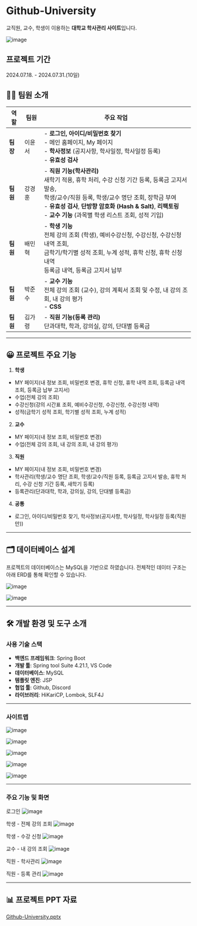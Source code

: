# Github-University
교직원, 교수, 학생이 이용하는 **대학교 학사관리 사이트**입니다.

![image](https://github.com/user-attachments/assets/1b458306-1272-4f6f-8468-6f51c078bad7)

## 프로젝트 기간
2024.07.18. - 2024.07.31.(10일)


## 🙋‍♀️ 팀원 소개

| 역할         | 팀원   | 주요 작업 |
|--------------|--------|-----------|
| **팀장**     | 이윤서  | - **로그인, 아이디/비밀번호 찾기** <br> - 메인 홈페이지, My 페이지 <br> - **학사정보** (공지사항, 학사일정, 학사일정 등록) <br> - **유효성 검사** |
| **팀원**     | 강경훈  | - **직원 기능(학사관리)** <br> 새학기 적용, 휴학 처리, 수강 신청 기간 등록, 등록금 고지서 발송, <br> 학생/교수/직원 등록, 학생/교수 명단 조회, 장학금 부여 <br> - **유효성 검사**, **단방향 암호화 (Hash & Salt)**, **리팩토링** <br> - **교수 기능** (과목별 학생 리스트 조회, 성적 기입) |
| **팀원**     | 배민혁  | - **학생 기능** <br> 전체 강의 조회 (학생), 예비수강신청, 수강신청, 수강신청 내역 조회, <br> 금학기/학기별 성적 조회, 누계 성적, 휴학 신청, 휴학 신청 내역 <br> 등록금 내역, 등록금 고지서 납부 |
| **팀원**     | 박준수  | - **교수 기능** <br> 전체 강의 조회 (교수), 강의 계획서 조회 및 수정, 내 강의 조회, 내 강의 평가 <br> - **CSS** |
| **팀원**     | 김가령  | - **직원 기능(등록 관리)** <br> 단과대학, 학과, 강의실, 강의, 단대별 등록금 |

---

## 😀 프로젝트 주요 기능

1. **학생**
- MY 페이지(내 정보 조회, 비밀번호 변경, 휴학 신청, 휴학 내역 조회, 등록금 내역 조회, 등록금 납부 고지서)
- 수업(전체 강의 조회)
- 수강신청(강의 시간표 조회, 예비수강신청, 수강신청, 수강신청 내역)
- 성적(금학기 성적 조회, 학기별 성적 조회, 누계 성적)

2. **교수**
- MY 페이지(내 정보 조회, 비밀번호 변경)
- 수업(전체 강의 조회, 내 강의 조회, 내 강의 평가)

3. **직원**
- MY 페이지(내 정보 조회, 비밀번호 변경)
- 학사관리(학생/교수 명단 조회, 학생/교수/직원 등록, 등록금 고지서 발송, 휴학 처리, 수강 신청 기간 등록, 새학기 등록)
- 등록관리(단과대학, 학과, 강의실, 강의, 단대별 등록금)

4. **공통**
- 로그인, 아이디/비밀번호 찾기, 학사정보(공지사항, 학사일정, 학사일정 등록(직원만))
---

## 🗂 데이터베이스 설계

프로젝트의 데이터베이스는 MySQL을 기반으로 하였습니다. 전체적인 데이터 구조는 아래 ERD를 통해 확인할 수 있습니다.

![image](https://github.com/user-attachments/assets/58336a60-d95f-4f3e-b9eb-bfceea6188dc)

![image](https://github.com/user-attachments/assets/45cc2dec-f30e-4b1c-a4a4-dab3e29362f4)

---

## 🛠 개발 환경 및 도구 소개

### 사용 기술 스택

- **백엔드 프레임워크**: Spring Boot
- **개발 툴**: Spring tool Suite 4.21.1, VS Code
- **데이터베이스**: MySQL
- **템플릿 엔진**: JSP
- **협업 툴**: Github, Discord
- **라이브러리**: HiKariCP, Lombok, SLF4J

---

### 사이트맵
![image](https://github.com/user-attachments/assets/10db0d70-58a6-4a2e-bbcf-3a47ba6ffa04)

![image](https://github.com/user-attachments/assets/46fd0d10-ec17-4db9-afe1-fc7e2d0e3749)

![image](https://github.com/user-attachments/assets/28b60fd5-4eec-408e-b2c1-55feb65caeee)

![image](https://github.com/user-attachments/assets/3fbaab72-7ca8-46c6-b306-ca812832ed40)

![image](https://github.com/user-attachments/assets/9438c973-320a-4edf-9a23-098df53095c1)

---
### 주요 기능 및 화면

로그인
![image](https://github.com/user-attachments/assets/b46b699e-dd77-4ec5-9709-45c9a4cf8af5)

학생 - 전체 강의 조회
![image](https://github.com/user-attachments/assets/aa385969-4297-4e22-b14a-b196326e95b3)

학생 - 수강 신청
![image](https://github.com/user-attachments/assets/95a060ae-cc63-4fcf-8808-4236c0068a9a)

교수 - 내 강의 조회
![image](https://github.com/user-attachments/assets/ea7dd41d-a975-4ae3-ac90-4f44be3144f0)

직원 - 학사관리
![image](https://github.com/user-attachments/assets/7a9222ce-2112-4146-b264-72b54c8d7c81)

직원 - 등록 관리
![image](https://github.com/user-attachments/assets/27b30396-76b1-425b-9012-fd716f8458ad)

---

## 📊 프로젝트 PPT 자료
[Github-University.pptx](https://github.com/user-attachments/files/17643896/Github-University.pptx?raw=true)

